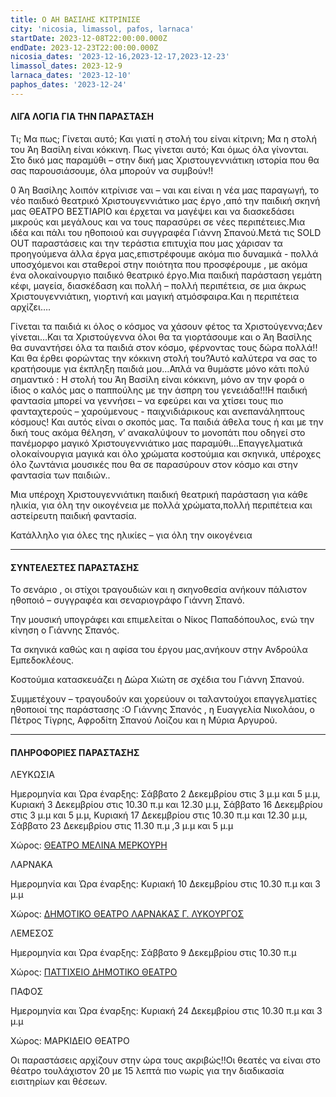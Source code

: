 ```yaml
---
title: Ο ΑΗ ΒΑΣΙΛΗΣ ΚΙΤΡΙΝΙΣΕ
city: 'nicosia, limassol, pafos, larnaca'
startDate: 2023-12-08T22:00:00.000Z
endDate: 2023-12-23T22:00:00.000Z
nicosia_dates: '2023-12-16,2023-12-17,2023-12-23'
limassol_dates: 2023-12-9
larnaca_dates: '2023-12-10'
paphos_dates: '2023-12-24'
---
```


#### ΛΙΓΑ ΛΟΓΙΑ ΓΙΑ ΤΗΝ ΠΑΡΑΣΤΑΣΗ

Τι; Μα πως; Γίνεται αυτό; Και γιατί η στολή του είναι κίτρινη; Μα η στολή του Άη Βασίλη είναι κόκκινη. Πως γίνεται αυτό; Και όμως όλα γίνονται. Στο δικό μας παραμύθι – στην δική μας Χριστουγεννιάτικη ιστορία που θα σας παρουσιάσουμε, όλα μπορούν να συμβούν!!

0 Άη Βασίλης λοιπόν κιτρίνισε ναι – ναι και είναι η νέα μας παραγωγή, το νέο παιδικό θεατρικό Χριστουγεννιάτικο μας έργο ,από την παιδική σκηνή μας ΘΕΑΤΡΟ ΒΕΣΤΙΑΡΙΟ και έρχεται να μαγέψει και να διασκεδάσει μικρούς και μεγάλους και να τους παρασύρει σε νέες περιπέτειες.Μια ιδέα και πάλι του ηθοποιού και συγγραφέα Γιάννη Σπανού.Μετά τις SOLD OUT παραστάσεις και την τεράστια επιτυχία που μας χάρισαν τα προηγούμενα άλλα έργα μας,επιστρέφουμε ακόμα πιο δυναμικά - πολλά υποσχόμενοι και σταθεροί στην ποιότητα που προσφέρουμε , με ακόμα ένα ολοκαίνουργιο παιδικό θεατρικό έργο.Μια παιδική παράσταση γεμάτη κέφι, μαγεία, διασκέδαση και πολλή – πολλή περιπέτεια, σε μια άκρως Χριστουγεννιάτικη, γιορτινή και μαγική ατμόσφαιρα.Και η περιπέτεια αρχίζει….

Γίνεται τα παιδιά κι όλος ο κόσμος να χάσουν φέτος τα Χριστούγεννα;Δεν γίνεται…Και τα Χριστούγεννα όλοι θα τα γιορτάσουμε και ο Άη Βασίλης θα συναντήσει όλα τα παιδιά στον κόσμο, φέρνοντας τους δώρα πολλά!!Και θα έρθει φορώντας την κόκκινη στολή του?Αυτό καλύτερα να σας το κρατήσουμε για έκπληξη παιδιά μου…Απλά να θυμάστε μόνο κάτι πολύ σημαντικό : Η στολή του Άη Βασίλη είναι κόκκινη, μόνο αν την φορά ο ίδιος ο καλός μας ο παππούλης με την άσπρη του γενειάδα!!!Η παιδική φαντασία μπορεί να γεννήσει – να εφεύρει και να χτίσει τους πιο φανταχτερούς – χαρούμενους - παιχνιδιάρικους και ανεπανάληπτους κόσμους! Και αυτός είναι ο σκοπός μας. Τα παιδιά άθελα τους ή και με την δική τους ακόμα θέληση, ν’ ανακαλύψουν το μονοπάτι που οδηγεί στο πανέμορφο μαγικό Χριστουγεννιάτικο μας παραμύθι…Επαγγελματικά ολοκαίνουργια μαγικά και όλο χρώματα κοστούμια και σκηνικά, υπέροχες όλο ζωντάνια μουσικές που θα σε παρασύρουν στον κόσμο και στην φαντασία των παιδιών..

Μια υπέροχη Χριστουγεννιάτικη παιδική θεατρική παράσταση για κάθε ηλικία, για όλη την οικογένεια με πολλά χρώματα,πολλή περιπέτεια και αστείρευτη παιδική φαντασία.

Κατάλληλο για όλες της ηλικίες – για όλη την οικογένεια

***

#### ΣΥΝΤΕΛΕΣΤΕΣ ΠΑΡΑΣΤΑΣΗΣ

Το σενάριο , οι στίχοι τραγουδιών και η σκηνοθεσία ανήκουν πάλιστον ηθοποιό – συγγραφέα και σεναριογράφο Γιάννη Σπανό. 

Την μουσική υπογράφει και επιμελείται ο Νίκος Παπαδόπουλος, ενώ την κίνηση ο Γιάννης Σπανός.  

Τα σκηνικά καθώς και η αφίσα του έργου μας,ανήκουν στην Ανδρούλα Εμπεδοκλέους.

Κοστούμια κατασκευάζει η Δώρα Χιώτη σε σχέδια του Γιάννη Σπανού.

Συμμετέχουν – τραγουδούν και χορεύουν οι ταλαντούχοι επαγγελματίες ηθοποιοί της παράστασης :Ο Γιάννης Σπανός , η Ευαγγελία Νικολάου, ο Πέτρος Τίγρης, Αφροδίτη Σπανού Λοίζου και η Μύρια Αργυρού.

***

#### ΠΛΗΡΟΦΟΡΙΕΣ ΠΑΡΑΣΤΑΣΗΣ

ΛΕΥΚΩΣΙΑ

Ημερομηνία και Ώρα έναρξης: Σάββατο 2 Δεκεμβρίου στις 3 μ.μ και 5 μ.μ, Κυριακή 3 Δεκεμβρίου στις 10.30 π.μ και 12.30 μ.μ, Σάββατο 16 Δεκεμβρίου στις 3 μ.μ και 5 μ.μ, Κυριακή 17 Δεκεμβρίου στις 10.30 π.μ και 12.30 μ.μ, Σάββατο 23 Δεκεμβρίου στις 11.30 π.μ ,3 μ.μ και 5 μ.μ

Χώρος:  [ΘΕΑΤΡΟ ΜΕΛΙΝΑ ΜΕΡΚΟΥΡΗ](https://www.google.com/maps/place/Melina+Merkouri+Municipal+Hall/@35.1754677,33.3688235,17z/data=!3m1!4b1!4m6!3m5!1s0x14de176a732580fd:0x7b1136c77973cab8!8m2!3d35.1754677!4d33.3713984!16s%2Fg%2F1thv1lpv?entry=ttu)

ΛΑΡΝΑΚΑ

Ημερομηνία και Ώρα έναρξης: Κυριακή 10 Δεκεμβρίου στις 10.30 π.μ και 3 μ.μ

Χώρος: [ΔΗΜΟΤΙΚΟ ΘΕΑΤΡΟ ΛΑΡΝΑΚΑΣ Γ. ΛΥΚΟΥΡΓΟΣ](https://www.google.com/maps/place/Municipal+Theatre+of+Larnaka/@34.9160534,33.6215252,17z/data=!3m1!4b1!4m6!3m5!1s0x14e08357d0583743:0x9596f1dd1e03bce6!8m2!3d34.9160535!4d33.6263961!16s%2Fg%2F11h7y1sd99?entry=ttu)

ΛΕΜΕΣΟΣ

Ημερομηνία και Ώρα έναρξης: Σάββατο 9 Δεκεμβρίου στις 10.30 π.μ

Χώρος: [ΠΑΤΤΙΧΕΙΟ ΔΗΜΟΤΙΚΟ ΘΕΑΤΡΟ ](https://www.google.com/maps/place/%CE%A0%CE%B1%CF%84%CF%84%CE%AF%CF%87%CE%B5%CE%B9%CE%BF+%CE%94%CE%B7%CE%BC%CE%BF%CF%84%CE%B9%CE%BA%CF%8C+%CE%98%CE%AD%CE%B1%CF%84%CF%81%CE%BF+Patticheio+Municipal+Theatre/@34.6812148,33.0411455,17z/data=!3m1!4b1!4m6!3m5!1s0x14e7330e3a40b37f:0xa33ce6e4d7f4bc8!8m2!3d34.6812148!4d33.0437204!16s%2Fg%2F11dx9gbl2x?entry=ttu)

ΠΑΦΟΣ

Ημερομηνία και Ώρα έναρξης: Κυριακή 24 Δεκεμβρίου στις 10.30 π.μ και 3 μ.μ

Χώρος: ΜΑΡΚΙΔΕΙΟ ΘΕΑΤΡΟ 

Οι παραστάσεις αρχίζουν στην ώρα τους ακριβώς!!Οι θεατές να είναι στο θέατρο τουλάχιστον 20 με 15 λεπτά πιο νωρίς για την διαδικασία εισιτηρίων και θέσεων.
